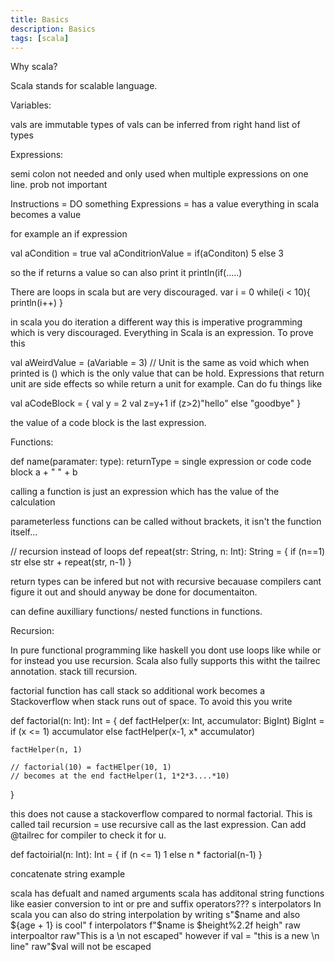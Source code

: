 ```yaml
---
title: Basics
description: Basics
tags: [scala]
---
```


Why scala?

Scala stands for scalable language.

Variables:

vals are immutable
types of vals can be inferred from right hand
list of types

Expressions:

semi colon not needed and only used when multiple expressions on one line. prob not important

Instructions = DO something
Expressions = has a value everything in scala becomes a value

for example an if expression

val aCondition = true
val aConditrionValue = if(aConditon) 5 else 3

so the if returns a value so can also print it println(if(.....)

There are loops in scala but are very discouraged.
var i = 0
while(i < 10){
    println(i++)
}

in scala you do iteration a different way this is imperative programming which is very discouraged. Everything in Scala is an expression. To prove this

val aWeirdValue = (aVariable = 3) // Unit is the same as void which when printed is () which is the only value that can be hold.
Expressions that return unit are side effects so while return a unit for example. Can do fu things like

val aCodeBlock = {
    val y = 2
    val z=y+1
    if (z>2)"hello" else "goodbye"
}

the value of a code block is the last expression.

Functions:

def name(paramater: type): returnType = single expression or code code block
    a + " " + b

calling a function is just an expression which has the value of the calculation

parameterless functions can be called without brackets, it isn't the function itself...

// recursion instead of loops
def repeat(str: String, n: Int): String = {
    if (n==1) str
    else str + repeat(str, n-1)
}

return types can be infered but not with recursive becauase compilers cant figure it out  and should anyway be done for documentaiton.

can define auxilliary functions/ nested functions in functions.

Recursion:

In pure functional programming like haskell you dont use loops like while or for instead you use recursion. Scala also fully supports this witht the tailrec annotation.
stack till recursion.

factorial function has call stack so additional work becomes a Stackoverflow when stack runs out of space. To avoid this you write

def factorial(n: Int): Int = {
    def factHelper(x: Int, accumulator: BigInt) BigInt =
        if (x <= 1) accumulator
        else factHelper(x-1, x* accumulator)

    factHelper(n, 1)

    // factorial(10) = factHElper(10, 1)
    // becomes at the end factHelper(1, 1*2*3....*10)
}

this does not cause a stackoverflow compared to normal factorial. This is called tail recursion = use recursive call as the last expression. Can add @tailrec for compiler to check it for u.

def factoirial(n: Int): Int = {
    if (n <= 1) 1
    else n * factorial(n-1)
}

concatenate string example

scala has defualt and named arguments
scala has additonal string functions like easier conversion to int or pre and suffix operators???
s interpolators
In scala you can also do string interpolation by writing s"$name and also ${age + 1} is cool"
f interpolators
f"$name is $height%2.2f heigh"
raw interpoaltor
raw"This is a \n not escaped"
however if
val = "this is a new \n line"
raw"$val will not be escaped
